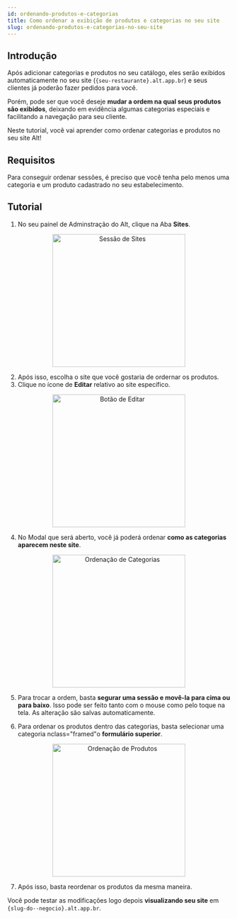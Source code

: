 ```yaml
---
id: ordenando-produtos-e-categorias
title: Como ordenar a exibição de produtos e categorias no seu site
slug: ordenando-produtos-e-categorias-no-seu-site
---
```


## Introdução

Após adicionar categorias e produtos no seu catálogo, eles serão exibidos automaticamente no seu site (`{seu-restaurante}.alt.app.br`) e seus clientes já poderão fazer pedidos para você.

Porém, pode ser que você deseje **mudar a ordem na qual seus produtos são exibidos**, deixando em evidência algumas categorias especiais e facilitando a navegação para seu cliente.

Neste tutorial, você vai aprender como ordenar categorias e produtos no seu site Alt!

## Requisitos

Para conseguir ordenar sessões, é preciso que você tenha pelo menos uma categoria e um produto cadastrado no seu estabelecimento.

## Tutorial

1. No seu painel de Adminstração do Alt, clique na Aba **Sites**.

<p align="center">
  <img class="framed" src="https://i.imgur.com/X6c58EL.png" width="300" alt="Sessão de Sites" />
</p>

2. Após isso, escolha o site que você gostaria de ordernar os produtos.
3. Clique no ícone de **Editar** relativo ao site específico.

<p align="center">
  <img src="https://i.imgur.com/5P6lOzY.png" width="300" alt="Botão de Editar" />
</p>

4. No Modal que será aberto, você já poderá ordenar **como as categorias aparecem neste site**.

<p align="center">
  <img class="framed" src="https://i.imgur.com/5RAsUdD.png" width="300" alt="Ordenação de Categorias" />
</p>

5. Para trocar a ordem, basta **segurar uma sessão e movê-la para cima ou para baixo**. Isso pode ser feito tanto com o mouse como pelo toque na tela. As alteração são salvas automaticamente.

6. Para ordenar os produtos dentro das categorias, basta selecionar uma categoria nclass="framed"o **formulário superior**.

<p align="center">
  <img class="framed"
  src="https://user-images.githubusercontent.com/18706156/96118141-79362280-0ec1-11eb-874a-4cf22f14da46.png" width="300" alt="Ordenação de Produtos" />
</p>

7. Após isso, basta reordenar os produtos da mesma maneira.

Você pode testar as modificações logo depois **visualizando seu site** em `{slug-do--negocio}.alt.app.br`.
